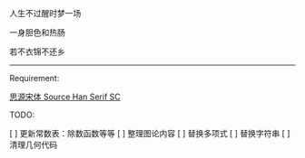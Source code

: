 人生不过醒时梦一场

一身胆色和热肠

若不衣锦不还乡

---
Requirement:

[思源宋体 Source Han Serif SC](https://github.com/adobe-fonts/source-han-serif/tree/release/)

TODO:

[ ] 更新常数表：除数函数等等
[ ] 整理图论内容
[ ] 替换多项式
[ ] 替换字符串
[ ] 清理几何代码